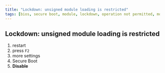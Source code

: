 ```yaml
---
title: "Lockdown: unsigned module loading is restricted"
tags: [bios, secure boot, module, lockdown, operation not permitted, modprobe, insmod]
---
```


## Lockdown: unsigned module loading is restricted ##

1. restart
2. press `F2`
3. more settings
4. Secure Boot
5. **Disable**
